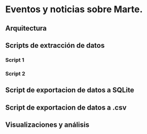 # Eventos y noticias sobre Marte.
## Arquitectura
## Scripts de extracción de datos
### Script 1
### Script 2
## Script de exportacion de datos a SQLite
## Script de exportacion de datos a .csv
## Visualizaciones y análisis
